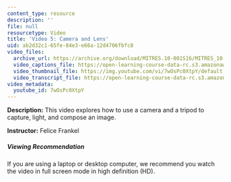 ```yaml
---
content_type: resource
description: ''
file: null
resourcetype: Video
title: 'Video 5: Camera and Lens'
uid: ab2d32c1-65fe-84e3-e66a-12d4706fbfc8
video_files:
  archive_url: https://archive.org/download/MITRES.10-001S16/MITRES_10-001S16_Track09_300k.mp4
  video_captions_file: https://open-learning-course-data-rc.s3.amazonaws.com/res-10-001-making-science-and-engineering-pictures-a-practical-guide-to-presenting-your-work-spring-2016/bc8fb46e021d5eb8b035f45ce8d69df9_7wOsPc0XtpY.vtt
  video_thumbnail_file: https://img.youtube.com/vi/7wOsPc0XtpY/default.jpg
  video_transcript_file: https://open-learning-course-data-rc.s3.amazonaws.com/res-10-001-making-science-and-engineering-pictures-a-practical-guide-to-presenting-your-work-spring-2016/cfde06dd9fae8826fc21eb69b9a06b81_7wOsPc0XtpY.pdf
video_metadata:
  youtube_id: 7wOsPc0XtpY
---
```


**Description:** This video explores how to use a camera and a tripod to capture, light, and compose an image.

**Instructor:** Felice Frankel

##### Viewing Recommendation

If you are using a laptop or desktop computer, we recommend you watch the video in full screen mode in high definition (HD).